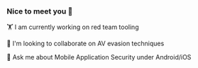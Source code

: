 ### Nice to meet you 🍉

🏋 I am currently working on red team tooling

🤝 I'm looking to collaborate on AV evasion techniques

💬 Ask me about Mobile Application Security under Android/iOS

<!--
**dr0pd34d/dr0pd34d** is a ✨ _special_ ✨ repository because its `README.md` (this file) appears on your GitHub profile.

Here are some ideas to get you started:

- 🔭 I’m currently working on ...
- 🌱 I’m currently learning ...
- 👯 I’m looking to collaborate on ...
- 🤔 I’m looking for help with ...
- 💬 Ask me about ...
- 📫 How to reach me: ...
- 😄 Pronouns: ...
- ⚡ Fun fact: ...
-->

